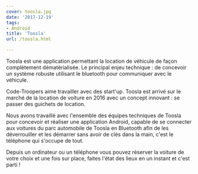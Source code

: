 ```yaml
---
cover: toosla.jpg
date: '2017-12-19'
tags:
- Android
title: 'Toosla'
url: /toosla.html

---
```


Toosla est une application permettant la location de véhicule de façon complètement dématérialisée.
Le principal enjeu technique : de concevoir un système robuste utilisant le bluetooth pour communiquer avec le véhicule.
<!--more-->

Code-Troopers aime travailler avec des start'up. Toosla est arrivé sur le marché de la location de voiture en 2016 avec un concept innovant : se passer des guichets de location.

Nous avons travaillé avec l'ensemble des équipes techniques de Toosla pour concevoir et réaliser une application Android, capable de se connecter aux voitures du parc automobile de Toosla en Bluetooth afin de les déverrouiller et les démarrer sans avoir de clés dans la main, c'est le téléphone qui s'occupe de tout.

Depuis un ordinateur ou un téléphone vous pouvez réserver la voiture de votre choix et une fois sur place, faites l'état des lieux en un instant et c'est parti !
